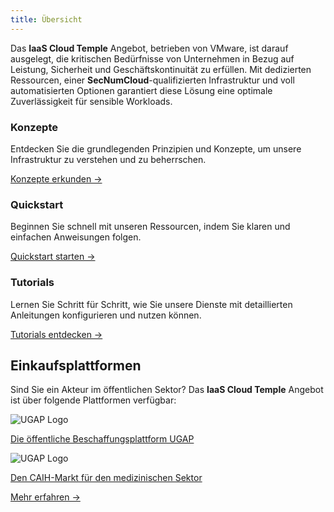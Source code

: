 ```yaml
---
title: Übersicht
---
```


Das **IaaS Cloud Temple** Angebot, betrieben von VMware, ist darauf ausgelegt, die kritischen Bedürfnisse von Unternehmen in Bezug auf Leistung, Sicherheit und Geschäftskontinuität zu erfüllen. Mit dedizierten Ressourcen, einer **SecNumCloud**-qualifizierten Infrastruktur und voll automatisierten Optionen garantiert diese Lösung eine optimale Zuverlässigkeit für sensible Workloads.

<div class="card-grid">
  <div class="card">
    <h3>Konzepte</h3>
    <p>Entdecken Sie die grundlegenden Prinzipien und Konzepte, um unsere Infrastruktur zu verstehen und zu beherrschen.</p>
    <a href="iaas_vmware/concepts" class="card-link">Konzepte erkunden &rarr;</a>
  </div>
  <div class="card">
    <h3>Quickstart</h3>
    <p>Beginnen Sie schnell mit unseren Ressourcen, indem Sie klaren und einfachen Anweisungen folgen.</p>
    <a href="iaas_vmware/quickstart" class="card-link">Quickstart starten &rarr;</a>
  </div>
    <div class="card">
    <h3>Tutorials</h3>
    <p>Lernen Sie Schritt für Schritt, wie Sie unsere Dienste mit detaillierten Anleitungen konfigurieren und nutzen können.</p>
    <a href="iaas_vmware/tutorials" class="card-link">Tutorials entdecken &rarr;</a>
  </div>
</div>

## Einkaufsplattformen

<div class="purchase-platforms">
  <p>Sind Sie ein Akteur im öffentlichen Sektor? Das <strong>IaaS Cloud Temple</strong> Angebot ist über folgende Plattformen verfügbar:</p>

  <div class="platform-card">
    <img src="https://www.medgest.fr/wp-content/uploads/sites/2/2021/09/nouveau-logo-ugap-2021.png" alt="UGAP Logo" class="platform-logo" />
    <p>
      <a href="https://cloudtour.capgemini.fr/partenaires/cloud-temple" target="_blank" rel="noopener noreferrer">
        Die öffentliche Beschaffungsplattform UGAP
      </a>
    </p>
  </div>

  <div class="platform-card">
      <img src="https://i0.wp.com/www.activus-software.fr/wp-content/uploads/2022/09/20221212-GRP-CAIH-BC.png?fit=1300%2C827&ssl=1" alt="UGAP Logo" class="platform-logo" />
    <p>
      <a href="https://www.caih-sante.org" target="_blank" rel="noopener noreferrer">
        Den CAIH-Markt für den medizinischen Sektor
      </a>
    </p>
  </div>

  <a href="https://www.cloud-temple.com/cloud-souverain-disponible-via-lugap/" target="_blank" rel="noopener noreferrer" class="learn-more-link">
    Mehr erfahren &rarr;
  </a>
</div>